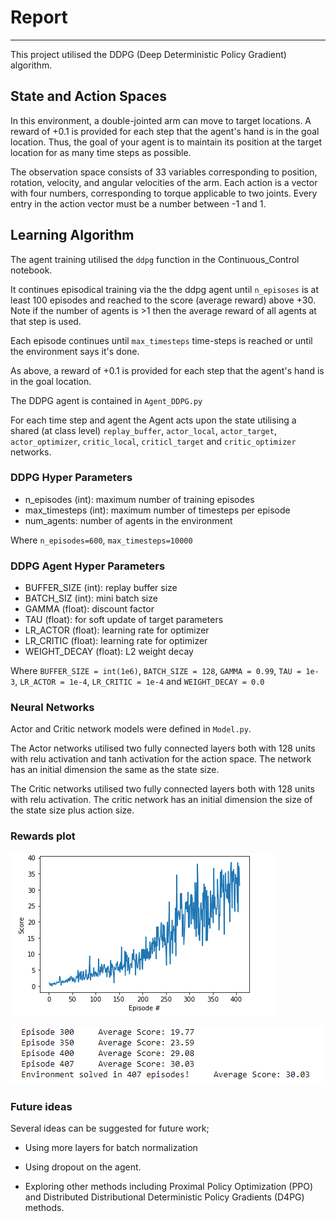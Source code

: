 # Report
---
This project utilised the DDPG (Deep Deterministic Policy Gradient) algorithm.

## State and Action Spaces
In this environment, a double-jointed arm can move to target locations. A reward of +0.1 is provided for each step that the agent's hand is in the goal location. Thus, the goal of your agent is to maintain its position at the target location for as many time steps as possible.

The observation space consists of 33 variables corresponding to position, rotation, velocity, and angular velocities of the arm. Each action is a vector with four numbers, corresponding to torque applicable to two joints. Every entry in the action vector must be a number between -1 and 1.

## Learning Algorithm

The agent training utilised the `ddpg` function in the Continuous_Control notebook.

It continues episodical training via the the ddpg agent until `n_episoses` is at least 100 episodes and reached to the score (average reward) above +30. Note if the number of agents is >1 then the average reward of all agents at that step is used.

Each episode continues until `max_timesteps` time-steps is reached or until the environment says it's done.

As above, a reward of +0.1 is provided for each step that the agent's hand is in the goal location.

The DDPG agent is contained in `Agent_DDPG.py`

For each time step and agent the Agent acts upon the state utilising a shared (at class level) `replay_buffer`, `actor_local`, `actor_target`, `actor_optimizer`, `critic_local`, `criticl_target` and `critic_optimizer` networks.

### DDPG Hyper Parameters
- n_episodes (int): maximum number of training episodes
- max_timesteps (int): maximum number of timesteps per episode
- num_agents: number of agents in the environment

Where
`n_episodes=600`, `max_timesteps=10000`


### DDPG Agent Hyper Parameters

- BUFFER_SIZE (int): replay buffer size
- BATCH_SIZ (int): mini batch size
- GAMMA (float): discount factor
- TAU (float): for soft update of target parameters
- LR_ACTOR (float): learning rate for optimizer
- LR_CRITIC (float): learning rate for optimizer
- WEIGHT_DECAY (float): L2 weight decay

Where 
`BUFFER_SIZE = int(1e6)`, `BATCH_SIZE = 128`, `GAMMA = 0.99`, `TAU = 1e-3`, `LR_ACTOR = 1e-4`, `LR_CRITIC = 1e-4` and `WEIGHT_DECAY = 0.0`


### Neural Networks

Actor and Critic network models were defined in `Model.py`. 

The Actor networks utilised two fully connected layers both with 128 units with relu activation and tanh activation for the action space. The network has an initial dimension the same as the state size.

The Critic networks utilised two fully connected layers both with 128 units with relu activation. The critic network has  an initial dimension the size of the state size plus action size.

### Rewards plot

![Plot](Images/plot.png)

![Episode](Images/episode.PNG)



### Future ideas

Several ideas can be suggested for future work;

- Using more layers for batch normalization 

- Using dropout on the agent. 

- Exploring other methods including Proximal Policy Optimization (PPO) and Distributed Distributional Deterministic Policy Gradients (D4PG) methods. 


